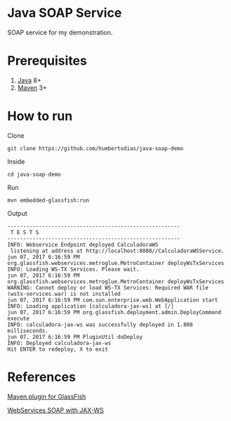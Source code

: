# Java SOAP Service

SOAP service for my demonstration.


# Prerequisites

1. [Java](http://www.oracle.com/technetwork/java/javase/downloads/jdk8-downloads-2133151.html) 8+
2. [Maven](https://maven.apache.org) 3+


# How to run

Clone

```
git clone https://github.com/humbertodias/java-soap-demo
```

Inside

```
cd java-soap-demo
```

Run

```
mvn embedded-glassfish:run
```


Output

```
-------------------------------------------------------
 T E S T S
-------------------------------------------------------
INFO: Webservice Endpoint deployed CalculadoraWS
 listening at address at http://localhost:8080//CalculadoraWSService.
jun 07, 2017 6:16:59 PM org.glassfish.webservices.metroglue.MetroContainer deployWsTxServices
INFO: Loading WS-TX Services. Please wait.
jun 07, 2017 6:16:59 PM org.glassfish.webservices.metroglue.MetroContainer deployWsTxServices
WARNING: Cannot deploy or load WS-TX Services: Required WAR file (wstx-services.war) is not installed
jun 07, 2017 6:16:59 PM com.sun.enterprise.web.WebApplication start
INFO: Loading application [calculadora-jax-ws] at [/]
jun 07, 2017 6:16:59 PM org.glassfish.deployment.admin.DeployCommand execute
INFO: calculadora-jax-ws was successfully deployed in 1.808 milliseconds.
jun 07, 2017 6:16:59 PM PluginUtil doDeploy
INFO: Deployed calculadora-jax-ws
Hit ENTER to redeploy, X to exit
```


# References

[Maven plugin for GlassFish](https://jinahya.wordpress.com/2015/04/23/using-maven-embedded-glassfish-plugin-4-x/)

[WebServices SOAP with JAX-WS](http://aprendendo-javaee.blogspot.com.es/2014/01/introducao-web-services-soap-com-jax-ws.html)

